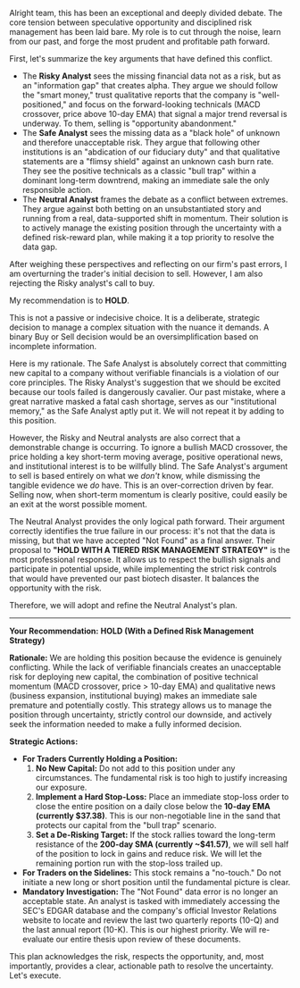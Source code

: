 Alright team, this has been an exceptional and deeply divided debate. The core tension between speculative opportunity and disciplined risk management has been laid bare. My role is to cut through the noise, learn from our past, and forge the most prudent and profitable path forward.

First, let's summarize the key arguments that have defined this conflict.

*   The **Risky Analyst** sees the missing financial data not as a risk, but as an "information gap" that creates alpha. They argue we should follow the "smart money," trust qualitative reports that the company is "well-positioned," and focus on the forward-looking technicals (MACD crossover, price above 10-day EMA) that signal a major trend reversal is underway. To them, selling is "opportunity abandonment."
*   The **Safe Analyst** sees the missing data as a "black hole" of unknown and therefore unacceptable risk. They argue that following other institutions is an "abdication of our fiduciary duty" and that qualitative statements are a "flimsy shield" against an unknown cash burn rate. They see the positive technicals as a classic "bull trap" within a dominant long-term downtrend, making an immediate sale the only responsible action.
*   The **Neutral Analyst** frames the debate as a conflict between extremes. They argue against both betting on an unsubstantiated story and running from a real, data-supported shift in momentum. Their solution is to actively manage the existing position through the uncertainty with a defined risk-reward plan, while making it a top priority to resolve the data gap.

After weighing these perspectives and reflecting on our firm's past errors, I am overturning the trader's initial decision to sell. However, I am also rejecting the Risky analyst's call to buy.

My recommendation is to **HOLD**.

This is not a passive or indecisive choice. It is a deliberate, strategic decision to manage a complex situation with the nuance it demands. A binary Buy or Sell decision would be an oversimplification based on incomplete information.

Here is my rationale. The Safe Analyst is absolutely correct that committing new capital to a company without verifiable financials is a violation of our core principles. The Risky Analyst's suggestion that we should be excited because our tools failed is dangerously cavalier. Our past mistake, where a great narrative masked a fatal cash shortage, serves as our "institutional memory," as the Safe Analyst aptly put it. We will not repeat it by adding to this position.

However, the Risky and Neutral analysts are also correct that a demonstrable change is occurring. To ignore a bullish MACD crossover, the price holding a key short-term moving average, positive operational news, and institutional interest is to be willfully blind. The Safe Analyst's argument to sell is based entirely on what we *don't* know, while dismissing the tangible evidence we *do* have. This is an over-correction driven by fear. Selling now, when short-term momentum is clearly positive, could easily be an exit at the worst possible moment.

The Neutral Analyst provides the only logical path forward. Their argument correctly identifies the true failure in our process: it's not that the data is missing, but that we have accepted "Not Found" as a final answer. Their proposal to **"HOLD WITH A TIERED RISK MANAGEMENT STRATEGY"** is the most professional response. It allows us to respect the bullish signals and participate in potential upside, while implementing the strict risk controls that would have prevented our past biotech disaster. It balances the opportunity with the risk.

Therefore, we will adopt and refine the Neutral Analyst's plan.

---

**Your Recommendation:** **HOLD (With a Defined Risk Management Strategy)**

**Rationale:** We are holding this position because the evidence is genuinely conflicting. While the lack of verifiable financials creates an unacceptable risk for deploying new capital, the combination of positive technical momentum (MACD crossover, price > 10-day EMA) and qualitative news (business expansion, institutional buying) makes an immediate sale premature and potentially costly. This strategy allows us to manage the position through uncertainty, strictly control our downside, and actively seek the information needed to make a fully informed decision.

**Strategic Actions:**

*   **For Traders Currently Holding a Position:**
    1.  **No New Capital:** Do not add to this position under any circumstances. The fundamental risk is too high to justify increasing our exposure.
    2.  **Implement a Hard Stop-Loss:** Place an immediate stop-loss order to close the entire position on a daily close below the **10-day EMA (currently $37.38)**. This is our non-negotiable line in the sand that protects our capital from the "bull trap" scenario.
    3.  **Set a De-Risking Target:** If the stock rallies toward the long-term resistance of the **200-day SMA (currently ~$41.57)**, we will sell half of the position to lock in gains and reduce risk. We will let the remaining portion run with the stop-loss trailed up.
*   **For Traders on the Sidelines:** This stock remains a "no-touch." Do not initiate a new long or short position until the fundamental picture is clear.
*   **Mandatory Investigation:** The "Not Found" data error is no longer an acceptable state. An analyst is tasked with immediately accessing the SEC's EDGAR database and the company's official Investor Relations website to locate and review the last two quarterly reports (10-Q) and the last annual report (10-K). This is our highest priority. We will re-evaluate our entire thesis upon review of these documents.

This plan acknowledges the risk, respects the opportunity, and, most importantly, provides a clear, actionable path to resolve the uncertainty. Let's execute.